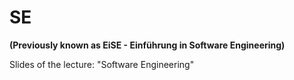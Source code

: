 SE
====

**(Previously known as EiSE - Einführung in Software Engineering)**

Slides of the lecture: "Software Engineering"